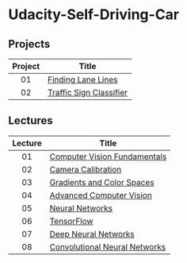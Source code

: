 # Udacity-Self-Driving-Car
## Projects
|Project| Title |
| :---: | ----- |
|01|[Finding Lane Lines](project/project01)
|02|[Traffic Sign Classifier](project/project02)

## Lectures
|Lecture| Title |
| :---: | ----- |
|01|[Computer Vision Fundamentals](lecture/lecture01)
|02|[Camera Calibration](lecture/lecture02)
|03|[Gradients and Color Spaces](lecture/lecture03)
|04|[Advanced Computer Vision](lecture/lecture04)
|05|[Neural Networks](lecture/lecture05)
|06|[TensorFlow](lecture/lecture06)
|07|[Deep Neural Networks](lecture/lecture07)
|08|[Convolutional Neural Networks](lecture/lecture08)


